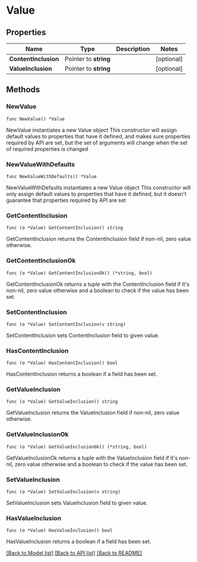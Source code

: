 # Value

## Properties

Name | Type | Description | Notes
------------ | ------------- | ------------- | -------------
**ContentInclusion** | Pointer to **string** |  | [optional] 
**ValueInclusion** | Pointer to **string** |  | [optional] 

## Methods

### NewValue

`func NewValue() *Value`

NewValue instantiates a new Value object
This constructor will assign default values to properties that have it defined,
and makes sure properties required by API are set, but the set of arguments
will change when the set of required properties is changed

### NewValueWithDefaults

`func NewValueWithDefaults() *Value`

NewValueWithDefaults instantiates a new Value object
This constructor will only assign default values to properties that have it defined,
but it doesn't guarantee that properties required by API are set

### GetContentInclusion

`func (o *Value) GetContentInclusion() string`

GetContentInclusion returns the ContentInclusion field if non-nil, zero value otherwise.

### GetContentInclusionOk

`func (o *Value) GetContentInclusionOk() (*string, bool)`

GetContentInclusionOk returns a tuple with the ContentInclusion field if it's non-nil, zero value otherwise
and a boolean to check if the value has been set.

### SetContentInclusion

`func (o *Value) SetContentInclusion(v string)`

SetContentInclusion sets ContentInclusion field to given value.

### HasContentInclusion

`func (o *Value) HasContentInclusion() bool`

HasContentInclusion returns a boolean if a field has been set.

### GetValueInclusion

`func (o *Value) GetValueInclusion() string`

GetValueInclusion returns the ValueInclusion field if non-nil, zero value otherwise.

### GetValueInclusionOk

`func (o *Value) GetValueInclusionOk() (*string, bool)`

GetValueInclusionOk returns a tuple with the ValueInclusion field if it's non-nil, zero value otherwise
and a boolean to check if the value has been set.

### SetValueInclusion

`func (o *Value) SetValueInclusion(v string)`

SetValueInclusion sets ValueInclusion field to given value.

### HasValueInclusion

`func (o *Value) HasValueInclusion() bool`

HasValueInclusion returns a boolean if a field has been set.


[[Back to Model list]](../README.md#documentation-for-models) [[Back to API list]](../README.md#documentation-for-api-endpoints) [[Back to README]](../README.md)


